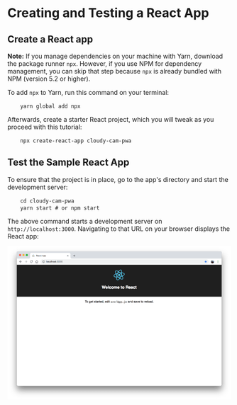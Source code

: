 # Creating and Testing a React App

## Create a React app

**Note:** If you manage dependencies on your machine with Yarn, download the package runner `npx`. However, if you use NPM for dependency management, you can skip that step because `npx` is already bundled with NPM \(version 5.2 or higher\).

To add `npx` to Yarn, run this command on your terminal:

```text
    yarn global add npx
```

Afterwards, create a starter React project, which you will tweak as you proceed with this tutorial:

```text
    npx create-react-app cloudy-cam-pwa
```



## Test the Sample React App

To ensure that the project is in place, go to the app's directory and start the development server:

```text
    cd cloudy-cam-pwa
    yarn start # or npm start
```

The above command starts a development server on `http://localhost:3000`. Navigating to that URL on your browser displays the React app:

![Sample React App](.gitbook/assets/react-app.png)

